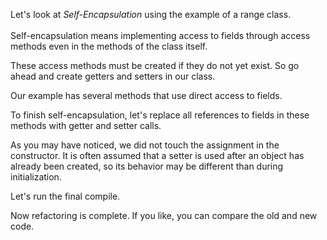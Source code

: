 Let's look at <i>Self-Encapsulation</i> using the example of a range class.<br/><br/>Self-encapsulation means implementing access to fields through access methods even in the methods of the class itself.

These access methods must be created if they do not yet exist. So go ahead and create getters and setters in our class.

Our example has several methods that use direct access to fields.

To finish self-encapsulation, let's replace all references to fields in these methods with getter and setter calls.

As you may have noticed, we did not touch the assignment in the constructor. It is often assumed that a setter is used after an object has already been created, so its behavior may be different than during initialization.

Let's run the final compile.

Now refactoring is complete. If you like, you can compare the old and new code.